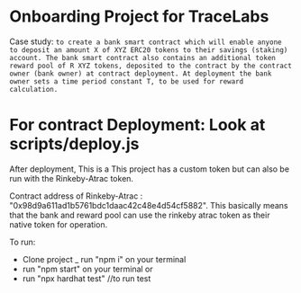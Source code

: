 # Onboarding Project for TraceLabs
Case study: ```to create a bank smart contract which will enable anyone to deposit an amount X of XYZ ERC20 tokens to their savings (staking) account. The bank smart contract also contains an additional token reward pool of R XYZ tokens, deposited to the contract by the contract owner (bank owner) at
contract deployment. At deployment the bank owner sets a time period constant T, to be used for reward calculation. ```

# For contract Deployment: Look at scripts/deploy.js

After deployment, 
This is a 
This project has a custom token but can also be run with the Rinkeby-Atrac token.

Contract address of Rinkeby-Atrac : "0x98d9a611ad1b5761bdc1daac42c48e4d54cf5882".
This basically means that the bank and reward pool can use the rinkeby atrac token as their native token for operation.

To run:
- Clone project
_ run "npm i" on your terminal
- run "npm start" on your terminal
or
- run "npx hardhat test" //to run test
